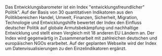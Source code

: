 Das Entwicklungsbarometer ist ein Index "entwicklungsfreundlicher" Politik". Auf der Basis von 30 quantitativen Indikatoren aus den Politikbereichen Handel, Umwelt, Finanzen, Sicherheit, Migration, Technologie und Entwicklungshilfe bewertet der Index den Einfluss deutscher Politik auf globale Armutsbekämpfung und nachhaltige Entwicklung und stellt einen Vergleich mit 18 anderen EU Ländern an. Der Index wird gegenwärtig in Zusammenarbeit mit zahlreichen deutschen und europäischen NGOs erarbeitet. Auf der geplanten Webseite wird der Index um Datenvisualisierungen zu den Einzelindikatoren ergänzt.

